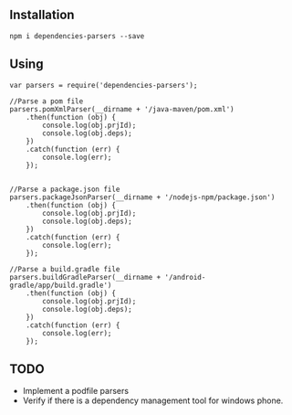 ## Installation

```
npm i dependencies-parsers --save
```

## Using

```
var parsers = require('dependencies-parsers');

//Parse a pom file
parsers.pomXmlParser(__dirname + '/java-maven/pom.xml')
    .then(function (obj) {
        console.log(obj.prjId);
        console.log(obj.deps);
    })
    .catch(function (err) {
        console.log(err);
    });


//Parse a package.json file
parsers.packageJsonParser(__dirname + '/nodejs-npm/package.json')
    .then(function (obj) {
        console.log(obj.prjId);
        console.log(obj.deps);
    })
    .catch(function (err) {
        console.log(err);
    });

//Parse a build.gradle file
parsers.buildGradleParser(__dirname + '/android-gradle/app/build.gradle')
    .then(function (obj) {
        console.log(obj.prjId);
        console.log(obj.deps);
    })
    .catch(function (err) {
        console.log(err);
    });
```

## TODO
* Implement a podfile parsers
* Verify if there is a dependency management tool for windows phone.